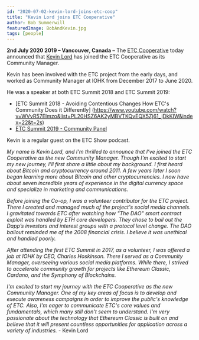 ```yaml
---
id: "2020-07-02-kevin-lord-joins-etc-coop"
title: "Kevin Lord joins ETC Cooperative"
author: Bob Summerwill
featuredImage: BobAndKevin.jpg
tags: [people]
---
```


**2nd July 2020 2019 – Vancouver, Canada** – The [ETC Cooperative](https://etccooperative.org) today announced that [Kevin Lord](https://twitter.com/Classic_Kevin_) has joined the ETC Cooperative as its Community Manager.

Kevin has been involved with the ETC project from the early days, and worked as
Community Manager at IOHK from December 2017 to June 2020.

He was a speaker at both ETC Summit 2018 and ETC Summit 2019:

* [ETC Summit 2018 - Avoiding Contentious Changes How ETC's Community Does it Differently]
(https://www.youtube.com/watch?v=WVvR57EImzo&list=PL20HSZ6AK2yMBVTKQvEQX5Zj61_jDkKIW&index=22&t=2s)
* [ETC Summit 2019 - Community Panel](https://www.youtube.com/watch?v=w0K53USTxXk&list=PL20HSZ6AK2yMvTqf0rPDSrAYcmwHRj6P-&index=33&t=0s)

Kevin is a regular guest on the ETC Show podcast.

*My name is Kevin Lord, and I'm thrilled to announce that I’ve joined the ETC Cooperative as the new Community Manager. Though I'm excited to start my new journey, I'll first share a little about my background. I first heard about Bitcoin and cryptocurrency around 2011. A few years later I soon began learning more about Bitcoin and other cryptocurrencies. I now have about seven incredible years of experience in the digital currency space and specialize in marketing and communications.*

*Before joining the Co-op, I was a volunteer contributor for the ETC project. There I created and managed much of the project's social media channels. I gravitated towards ETC after watching how "The DAO" smart contract exploit was handled by ETH core developers. They chose to bail out the Dapp’s investors and interest groups with a protocol level change. The DAO bailout reminded me of the 2008 financial crisis. I believe it was unethical and handled poorly.*

*After attending the first ETC Summit in 2017, as a volunteer, I was offered a job at IOHK by CEO, Charles Hoskinson. There I served as a Community Manager, overseeing various social media platforms. While there, I strived to accelerate community growth for projects like Ethereum Classic, Cardano, and the Symphony of Blockchains.*

*I'm excited to start my journey with the ETC Cooperative as the new Community Manager. One of my key areas of focus is to develop and execute awareness campaigns in order to improve the public's knowledge of ETC. Also, I'm eager to communicate ETC's core values and fundamentals, which many still don't seem to understand. I'm very passionate about the technology that Ethereum Classic is built on and believe that it will present countless opportunities for application across a variety of industries.* - Kevin Lord

